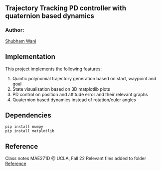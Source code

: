 ## Trajectory Tracking PD controller with quaternion based dynamics
### Author:
[Shubham Wani](https://www.linkedin.com/in/shubhamwani/)

## Implementation
This project implements the following features:
1. Quintic polynomial trajectory generation based on start, waypoint and goal
2. State visualisation based on 3D matplotlib plots
3. PD control on position and attitude error and their relevant graphs
4. Quaternion based dynamics instead of rotation/euler angles

## Dependencies
```
pip install numpy
pip install matplotlib
```
## Reference
Class notes MAE271D @ UCLA, Fall 22
Relevant files added to folder [Reference](https://www.linkedin.com/in/shubhamwani/)